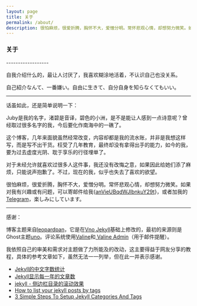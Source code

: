 ```yaml
---
layout: page 
title: 关于
permalink: /about/
description: 很怕麻烦，很爱折腾，胸怀不大，爱憎分明。常怀悲观心情，却想努力微笑。如果对我有兴趣或有问题...
---
```


<h3>关于</h3>
------------------

自我介绍什么的，最让人讨厌了，我喜欢糊涂地活着，不认识自己也没关系。

自己紹介なんて、一番嫌い。自由に生きて、自分自身を知らなくてもいい。

-------------------

话虽如此，还是简单说明一下：

Juby是我的名字，渚碧是音译，碧色的小洲，是不是能让人感到一点诗意呢？曾经取过很多名字的我，今后要化作南海中的一礁了。

这个博客，几年来面貌虽然经常改变，内容却都是我的流水账，并非是我想这样写，而是写不出干货。枉受了几年教育，最终却没有拿得出手的能力，如今的我，要为过去虚度光阴、耽于享乐的行径埋单了。

对于未经允许就喜欢过很多人这件事，我还没有改悔之意，如果因此给她们添了麻烦，只能说声抱歉了。不过，现在的我，似乎也失去了喜欢的欲望。

很怕麻烦，很爱折腾，胸怀不大，爱憎分明。常怀悲观心情，却想努力微笑。如果对我有兴趣或有问题，可以寄邮件给我{[anVieUBqdWJlbnkuY29t](javascript:;)}，或者加我的[Telegram](https://t.me/jubyshu)，楽しみにしています。

-------------------

感谢：

博客主题来自[leopardpan](https://github.com/leopardpan/leopardpan.github.io/)，它是在[Vno Jekyll](https://github.com/onevcat/vno-jekyll)基础上修改的，最初的来源则是Ghost主题[uno](https://github.com/daleanthony/uno)。评论系统使用[Valine](https://valine.js.org/)和[ Valine Admin](https://panjunwen.com/valine-admin-document/)（用于邮件提醒）。

我依照自己的审美和需求对主题做了力所能及的改动，这主要得益于网友分享的教程，具体的参考文章如下，虽然无法一一列举，但在此一并表示感谢。

- [Jekyll的中文字数统计](https://blog.fooleap.org/jekyll-count-of-chinese-characters.html)
- [Jekyll显示每一年的文章数](https://blog.fooleap.org/posts-size-for-each-year-in-jekyll.html)
- [jekyll - 侧边栏目录的滚动效果](https://creeperdance.github.io/2017/05/jekyll-catalog.html)
- [How to list your jekyll posts by tags](https://www.jokecamp.com/blog/listing-jekyll-posts-by-tag/)
- [3 Simple Steps To Setup Jekyll Categories And Tags
](https://blog.webjeda.com/jekyll-categories/)

